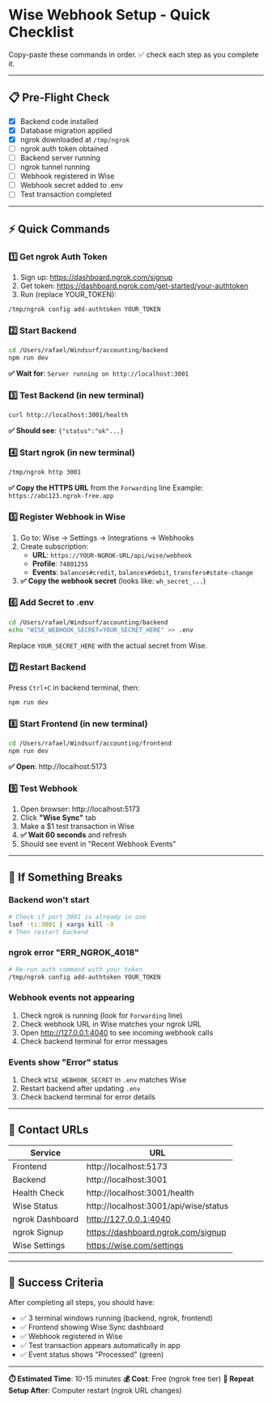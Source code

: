 # Wise Webhook Setup - Quick Checklist

Copy-paste these commands in order. ✅ check each step as you complete it.

---

## 📋 Pre-Flight Check

- [x] Backend code installed
- [x] Database migration applied
- [x] ngrok downloaded at `/tmp/ngrok`
- [ ] ngrok auth token obtained
- [ ] Backend server running
- [ ] ngrok tunnel running
- [ ] Webhook registered in Wise
- [ ] Webhook secret added to .env
- [ ] Test transaction completed

---

## ⚡ Quick Commands

### 1️⃣ Get ngrok Auth Token
1. Sign up: https://dashboard.ngrok.com/signup
2. Get token: https://dashboard.ngrok.com/get-started/your-authtoken
3. Run (replace YOUR_TOKEN):
```bash
/tmp/ngrok config add-authtoken YOUR_TOKEN
```

### 2️⃣ Start Backend
```bash
cd /Users/rafael/Windsurf/accounting/backend
npm run dev
```
**✅ Wait for**: `Server running on http://localhost:3001`

### 3️⃣ Test Backend (in new terminal)
```bash
curl http://localhost:3001/health
```
**✅ Should see**: `{"status":"ok"...}`

### 4️⃣ Start ngrok (in new terminal)
```bash
/tmp/ngrok http 3001
```
**✅ Copy the HTTPS URL** from the `Forwarding` line
Example: `https://abc123.ngrok-free.app`

### 5️⃣ Register Webhook in Wise
1. Go to: Wise → Settings → Integrations → Webhooks
2. Create subscription:
   - **URL**: `https://YOUR-NGROK-URL/api/wise/webhook`
   - **Profile**: `74801255`
   - **Events**: `balances#credit`, `balances#debit`, `transfers#state-change`
3. **✅ Copy the webhook secret** (looks like: `wh_secret_...`)

### 6️⃣ Add Secret to .env
```bash
cd /Users/rafael/Windsurf/accounting/backend
echo "WISE_WEBHOOK_SECRET=YOUR_SECRET_HERE" >> .env
```
Replace `YOUR_SECRET_HERE` with the actual secret from Wise.

### 7️⃣ Restart Backend
Press `Ctrl+C` in backend terminal, then:
```bash
npm run dev
```

### 8️⃣ Start Frontend (in new terminal)
```bash
cd /Users/rafael/Windsurf/accounting/frontend
npm run dev
```
**✅ Open**: http://localhost:5173

### 9️⃣ Test Webhook
1. Open browser: http://localhost:5173
2. Click **"Wise Sync"** tab
3. Make a $1 test transaction in Wise
4. **✅ Wait 60 seconds** and refresh
5. Should see event in "Recent Webhook Events"

---

## 🔧 If Something Breaks

### Backend won't start
```bash
# Check if port 3001 is already in use
lsof -ti:3001 | xargs kill -9
# Then restart backend
```

### ngrok error "ERR_NGROK_4018"
```bash
# Re-run auth command with your token
/tmp/ngrok config add-authtoken YOUR_TOKEN
```

### Webhook events not appearing
1. Check ngrok is running (look for `Forwarding` line)
2. Check webhook URL in Wise matches your ngrok URL
3. Open http://127.0.0.1:4040 to see incoming webhook calls
4. Check backend terminal for error messages

### Events show "Error" status
1. Check `WISE_WEBHOOK_SECRET` in `.env` matches Wise
2. Restart backend after updating `.env`
3. Check backend terminal for error details

---

## 📱 Contact URLs

| Service | URL |
|---------|-----|
| Frontend | http://localhost:5173 |
| Backend | http://localhost:3001 |
| Health Check | http://localhost:3001/health |
| Wise Status | http://localhost:3001/api/wise/status |
| ngrok Dashboard | http://127.0.0.1:4040 |
| ngrok Signup | https://dashboard.ngrok.com/signup |
| Wise Settings | https://wise.com/settings |

---

## 🎯 Success Criteria

After completing all steps, you should have:
- ✅ 3 terminal windows running (backend, ngrok, frontend)
- ✅ Frontend showing Wise Sync dashboard
- ✅ Webhook registered in Wise
- ✅ Test transaction appears automatically in app
- ✅ Event status shows "Processed" (green)

---

**⏱️ Estimated Time**: 10-15 minutes
**💰 Cost**: Free (ngrok free tier)
**🔄 Repeat Setup After**: Computer restart (ngrok URL changes)

